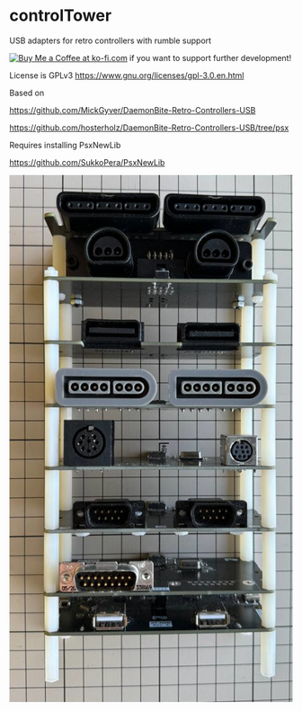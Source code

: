 # controlTower
USB adapters for retro controllers with rumble support

<a href='https://ko-fi.com/R6R31177HE' target='_blank'><img height='36' style='border:0px;height:36px;' src='https://storage.ko-fi.com/cdn/kofi2.png?v=3' border='0' alt='Buy Me a Coffee at ko-fi.com' /></a> if you want to support further development!


License is GPLv3
https://www.gnu.org/licenses/gpl-3.0.en.html

Based on

https://github.com/MickGyver/DaemonBite-Retro-Controllers-USB

https://github.com/hosterholz/DaemonBite-Retro-Controllers-USB/tree/psx

Requires installing PsxNewLib

https://github.com/SukkoPera/PsxNewLib

<img src="img/towerFront.jpg">
